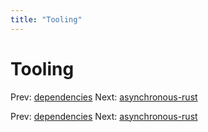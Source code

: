 ```yaml
---
title: "Tooling"
---
```


# Tooling

Prev: [dependencies](dependencies.md)
Next: [asynchronous-rust](asynchronous-rust.md)

Prev: [dependencies](dependencies.md)
Next: [asynchronous-rust](asynchronous-rust.md)
